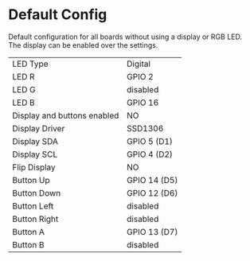 # Default Config
Default configuration for all boards without using a display or RGB LED.  
The display can be enabled over the settings.  

|  |  |
| - | - |
| LED Type | Digital |
| LED R | GPIO 2 |
| LED G | disabled |
| LED B | GPIO 16 |
| Display and buttons enabled | NO |
| Display Driver | SSD1306 |
| Display SDA | GPIO 5 (D1) |
| Display SCL | GPIO 4 (D2) |
| Flip Display | NO |
| Button Up |GPIO 14 (D5) |
| Button Down | GPIO 12 (D6) |
| Button Left | disabled |
| Button Right | disabled |
| Button A | GPIO 13 (D7) |
| Button B |disabled |